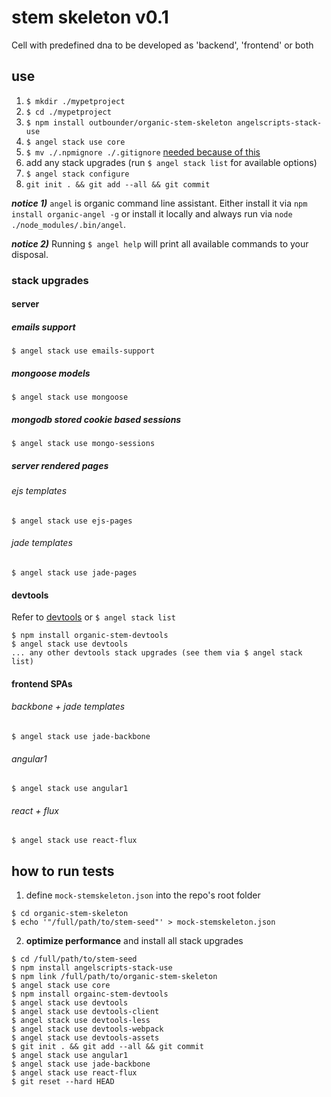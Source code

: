 # stem skeleton v0.1

Cell with predefined dna to be developed as 'backend', 'frontend' or both

## use

1. `$ mkdir ./mypetproject`
1. `$ cd ./mypetproject`
1. `$ npm install outbounder/organic-stem-skeleton angelscripts-stack-use`
1. `$ angel stack use core`
1. `$ mv ./.npmignore ./.gitignore` [needed because of this](https://github.com/npm/npm/issues/11061)
1. add any stack upgrades (run `$ angel stack list` for available options)
1. `$ angel stack configure`
1. `git init . && git add --all && git commit`

___notice 1)___
`angel` is organic command line assistant.
Either install it via `npm install organic-angel -g` or install it locally and always run via `node ./node_modules/.bin/angel`.

___notice 2)___
Running `$ angel help` will print all available commands to your disposal.

### stack upgrades

#### server

##### emails support

    $ angel stack use emails-support

##### mongoose models

    $ angel stack use mongoose

##### mongodb stored cookie based sessions

    $ angel stack use mongo-sessions

##### server rendered pages

###### ejs templates

    $ angel stack use ejs-pages

###### jade templates

    $ angel stack use jade-pages

#### devtools

Refer to [devtools](https://github.com/outbounder/organic-stem-devtools) or `$ angel stack list`

    $ npm install organic-stem-devtools
    $ angel stack use devtools
    ... any other devtools stack upgrades (see them via $ angel stack list)

#### frontend SPAs

###### backbone + jade templates

    $ angel stack use jade-backbone

###### angular1

    $ angel stack use angular1

###### react + flux

    $ angel stack use react-flux


## how to run tests

1. define `mock-stemskeleton.json` into the repo's root folder

  ```
  $ cd organic-stem-skeleton
  $ echo '"/full/path/to/stem-seed"' > mock-stemskeleton.json
  ```

2. **optimize performance** and install all stack upgrades

  ```
  $ cd /full/path/to/stem-seed
  $ npm install angelscripts-stack-use
  $ npm link /full/path/to/organic-stem-skeleton
  $ angel stack use core
  $ npm install orgainc-stem-devtools
  $ angel stack use devtools
  $ angel stack use devtools-client
  $ angel stack use devtools-less
  $ angel stack use devtools-webpack
  $ angel stack use devtools-assets
  $ git init . && git add --all && git commit
  $ angel stack use angular1
  $ angel stack use jade-backbone
  $ angel stack use react-flux
  $ git reset --hard HEAD
  ```
